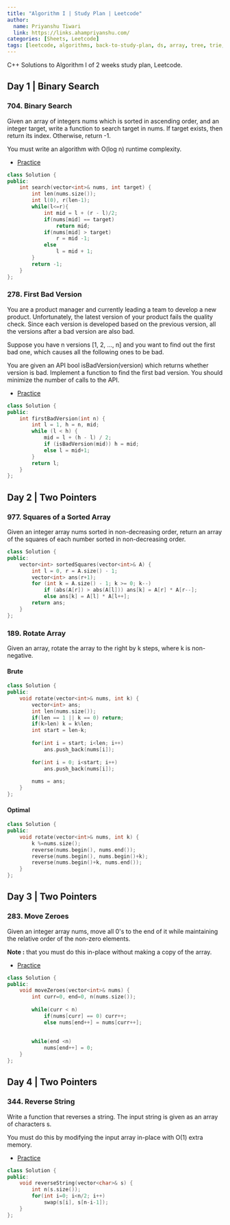 ```yaml
---
title: "Algorithm I | Study Plan | Leetcode"
author:
  name: Priyanshu Tiwari
  link: https://links.ahampriyanshu.com/
categories: [Sheets, Leetcode]
tags: [leetcode, algorithms, back-to-study-plan, ds, array, tree, trie, string, stacks, queue, linked list]
---
```


C++ Solutions to Algorithm I of 2 weeks study plan, Leetcode.

## Day 1 | Binary Search

### 704. Binary Search

Given an array of integers nums which is sorted in ascending order, and an integer target, write a function to search target in nums. If target exists, then return its index. Otherwise, return -1.

You must write an algorithm with O(log n) runtime complexity.

* [Practice](https://leetcode.com/problems/binary-search/)

```cpp
class Solution {
public:
    int search(vector<int>& nums, int target) {
        int len(nums.size());
        int l(0), r(len-1);
        while(l<=r){
            int mid = l + (r - l)/2;
            if(nums[mid] == target)
                return mid;
            if(nums[mid] > target)
                r = mid -1;
            else
                l = mid + 1;
        }
        return -1;
    }
};
```

### 278. First Bad Version

You are a product manager and currently leading a team to develop a new product. Unfortunately, the latest version of your product fails the quality check. Since each version is developed based on the previous version, all the versions after a bad version are also bad.

Suppose you have n versions [1, 2, ..., n] and you want to find out the first bad one, which causes all the following ones to be bad.

You are given an API bool isBadVersion(version) which returns whether version is bad. Implement a function to find the first bad version. You should minimize the number of calls to the API.

* [Practice](https://leetcode.com/problems/first-bad-version/)

```cpp
class Solution {
public:
    int firstBadVersion(int n) {
        int l = 1, h = n, mid;
        while (l < h) {
            mid = l + (h - l) / 2;
            if (isBadVersion(mid)) h = mid;
            else l = mid+1;
        }
        return l;
    }
};
```

## Day 2 | Two Pointers

### 977. Squares of a Sorted Array

Given an integer array nums sorted in non-decreasing order, return an array of the squares of each number sorted in non-decreasing order.

```cpp
class Solution {
public:
    vector<int> sortedSquares(vector<int>& A) {
        int l = 0, r = A.size() - 1;
        vector<int> ans(r+1);
        for (int k = A.size() - 1; k >= 0; k--)
            if (abs(A[r]) > abs(A[l])) ans[k] = A[r] * A[r--];
            else ans[k] = A[l] * A[l++];
        return ans;
    }
};
```

### 189. Rotate Array

Given an array, rotate the array to the right by k steps, where k is non-negative.

#### Brute

```cpp
class Solution {
public:
    void rotate(vector<int>& nums, int k) {
        vector<int> ans;
        int len(nums.size());
        if(len == 1 || k == 0) return;
        if(k>len) k = k%len;
        int start = len-k;
        
        for(int i = start; i<len; i++)
            ans.push_back(nums[i]);
        
        for(int i = 0; i<start; i++)
            ans.push_back(nums[i]);
        
        nums = ans;
    }
};
```

#### Optimal

```cpp
class Solution {
public:
    void rotate(vector<int>& nums, int k) {
        k %=nums.size();
        reverse(nums.begin(), nums.end());
        reverse(nums.begin(), nums.begin()+k);
        reverse(nums.begin()+k, nums.end());
    }
};
```

## Day 3 | Two Pointers

### 283. Move Zeroes

Given an integer array nums, move all 0's to the end of it while maintaining the relative order of the non-zero elements.

**Note :** that you must do this in-place without making a copy of the array.

* [Practice](https://leetcode.com/problems/move-zeroes/submissions/)

```cpp
class Solution {
public:
    void moveZeroes(vector<int>& nums) {
        int curr=0, end=0, n(nums.size());
        
        while(curr < n)
            if(nums[curr] == 0) curr++;
            else nums[end++] = nums[curr++];
        
        
        while(end <n)
            nums[end++] = 0;
    }
};
```

## Day 4 | Two Pointers

### 344. Reverse String

Write a function that reverses a string. The input string is given as an array of characters s.

You must do this by modifying the input array in-place with O(1) extra memory.

* [Practice](https://leetcode.com/problems/reverse-string/)

```cpp
class Solution {
public:
    void reverseString(vector<char>& s) {
        int n(s.size());
        for(int i=0; i<n/2; i++)
            swap(s[i], s[n-i-1]);
    }
};
```
